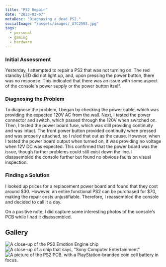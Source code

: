 ```yaml
---
title: "PS2 Repair"
date: "2023-03-07"
metaDesc: "Diagnosing a dead PS2."
socialImage: "/assets/images/_A7C2593.jpg"
tags:
  - personal
  - gaming
  - hardware
---
```


### Initial Assessment
Yesterday, I attempted to repair a PS2 that was not turning on. 
The red standby LED did not light up, and, upon pressing the power button, there was no response. 
This indicated that there was an issue with some aspect of the console's power supply or the power button itself.

### Diagnosing the Problem
To diagnose the problem, I began by checking the power cable, which was providing the expected 120V AC from the wall. 
Next, I tested the power connector and switch, which passed through the 120V when switched on. 
Then, I tested the power board fuse, which was still providing continuity and was intact. 
The front power button provided continuity when pressed and was properly attached, so I ruled that out as the cause. 
However, when I tested the power board output when turned on, it was providing no voltage when 12V DC was expected. 
This confirmed that the power board was the issue, though further problems could still exist down the line. 
I disassembled the console further but found no obvious faults on visual inspection. 

### Finding a Solution
I looked up prices for a replacement power board and found that they cost around $30. 
However, an entire functional PS2 can be purchased for $70, making the repair costs unjustifiable. 
Therefore, I reassembled the console and decided to call it a day.

On a positive note, I did capture some interesting photos of the console's PCB while I had it disassembled. 

## Gallery

![A close-up of the PS2 Emotion Engine chip](/assets/images/_A7C2593.jpg)
![A close-up of a chip that says, "Sony Computer Entertainment"](/assets/images/_A7C2600.jpg)
![A picture of the PS2 PCB, with a PlayStation-branded coin cell battery in focus.](/assets/images/_A7C2598.jpg)
